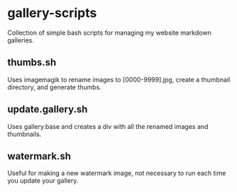 gallery-scripts
==============================

Collection of simple bash scripts for managing my website markdown galleries.

thumbs.sh
-------

Uses imagemagik to rename images to [0000-9999].jpg, create a thumbnail directory, and generate thumbs.

update.gallery.sh
-------

Uses gallery.base and creates a div with all the renamed images and thumbnails.

watermark.sh
-------

Useful for making a new watermark image, not necessary to run each time you update your gallery.
